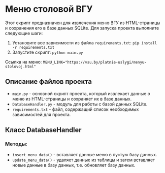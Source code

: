 # Меню столовой ВГУ
Этот скрипт предназначен для извлечения меню ВГУ из HTML-страницы и сохранения его в базе данных SQLite.
Для запуска проекта выполните следующие шаги:

1. Установите все зависимости из файла `requirements.txt`:
`pip install -r requirements.txt`
2. Запустите скрипт:
`python main.py`
 
 Ссылка на меню: `MENU_LINK="https://vsu.by/platnie-uslygi/menyu-stolovoj.html"`

## Описание файлов проекта

* `main.py` - основной скрипт проекта, который извлекает данные о меню из HTML-страницы и сохраняет их в базе данных.
* `DatabaseHandler.py` - модуль для работы с базой данных SQLite.
* `requirements.txt` - файл, содержащий список необходимых зависимостей для проекта.

## Класс DatabaseHandler

### Методы:
* `insert_menu_data()` - вставляет данные меню в пустую базу данных.
* `update_menu_data()` -  удаляет данные из таблицы и затем вставляет новые данные в базу данных, т.е. обновляет базу данных.


